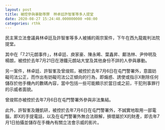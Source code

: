 ```yaml
---
layout: post
title: 被控參與暴動等罪　林卓廷許智峯等多人提堂
date: 2020-08-27 15:24:48.000000000 +08:00
categories: rthk
---
```


民主黨立法會議員林卓廷及許智峯等多人被捕的兩宗案件，下午在西九龍裁判法院提堂。

其中在「7.21元朗事件」，林卓廷、庾家豪、陳永晞、葉鑫昇、鄺浩林、尹仲明及楊朗，被控於去年7月21日在港鐵元朗站大堂及其他身份不詳的人參與暴動。

另一案件，林卓廷、許智峯及曾焌熙，被控於去年7月6日在屯門警署外，意圖妨礙司法公正，而作出有妨礙司法公正傾向的行為，即煽惑、誘使或指示X刪除任何儲存於他手機內的數碼內容，當中包括一些可能顯示於當日或之前，干犯刑事罪行的示威者面貌。

曾焌熙亦被控於去年7月6日在屯門警署外參與非法集結。

此外，許智峯及鍾凱研，被控於去年7月6日在屯門警署外，不誠實地取用一部電腦，即X的手提電話，以及在屯門警署外無合法辯解，損壞屬於X的財產，即去年7月1日拍攝並儲存在手機內有關立法會示威的影片。
